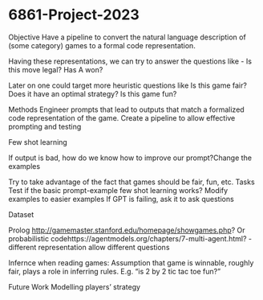 # 6861-Project-2023

Objective
Have a pipeline to convert the natural language description of (some category) games to a formal code representation.

Having these representations, we can try to answer the questions like - 
Is this move legal?
Has A won?

Later on one could target more heuristic questions like
Is this game fair?
Does it have an optimal strategy?
Is this game fun?

Methods
Engineer prompts that lead to outputs that match a formalized code representation of the game.
Create a pipeline to allow effective prompting and testing


Few shot learning

If output is bad, how do we know how to improve our prompt?Change the examples

Try to take advantage of the fact that games should be fair, fun, etc.
Tasks
Test if the basic prompt-example few shot learning works?
Modify examples to easier examples
If GPT is failing, ask it to ask questions


Dataset

Prolog http://gamemaster.stanford.edu/homepage/showgames.php?
Or probabilistic codehttps://agentmodels.org/chapters/7-multi-agent.html? - different representation allow different questions

Infernce when reading games:
Assumption that game is winnable, roughly fair, plays a role in inferring rules.
E.g. “is 2 by 2 tic tac toe fun?”

Future Work
Modelling players’ strategy
